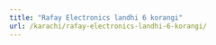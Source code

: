 ```yaml
---
title: "Rafay Electronics landhi 6 korangi"
url: /karachi/rafay-electronics-landhi-6-korangi/
---
```


